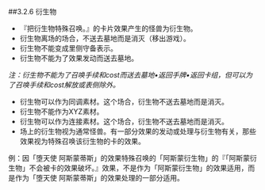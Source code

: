 ##3.2.6        衍生物
* 『把衍生物特殊召唤。』的卡片效果产生的怪兽为衍生物。
* 衍生物离场的场合，不送去墓地而是消灭（移出游戏）。
* 衍生物不能变成里侧守备表示。
* 衍生物不能为了效果发动而送去墓地。

_注：衍生物不能为了召唤手续和cost而送去墓地•返回手牌•返回卡组，但可以为了召唤手续和cost解放或表侧除外。_
* 衍生物可以作为同调素材。这个场合，衍生物不送去墓地而是消灭。
* 衍生物不能作为XYZ素材。
* 衍生物可以作为连接素材。这个场合，衍生物不送去墓地而是消灭。
* 场上的衍生物视为通常怪兽。有一部分效果的发动或处理与衍生物有关，那些效果视为特殊召唤该衍生物的卡的效果。

例：因「堕天使 阿斯蒙蒂斯」的效果特殊召唤的「阿斯蒙衍生物」的『「阿斯蒙衍生物」不会被卡的效果破坏。』效果，不是作为「阿斯蒙衍生物」的效果适用，而是作为「堕天使 阿斯蒙蒂斯」的效果处理的一部分适用。
